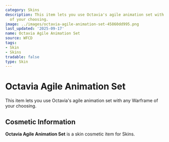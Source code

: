 ```yaml
---
category: Skins
description: This item lets you use Octavia's agile animation set with any Warframe
  of your choosing.
image: ../images/octavia-agile-animation-set-45860dd995.png
last_updated: '2025-09-17'
name: Octavia Agile Animation Set
source: WFCD
tags:
- Skin
- Skins
tradable: false
type: Skin
---
```


# Octavia Agile Animation Set

This item lets you use Octavia's agile animation set with any Warframe of your choosing.

## Cosmetic Information

**Octavia Agile Animation Set** is a skin cosmetic item for Skins.

